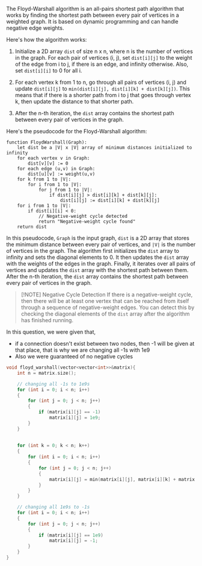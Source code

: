The Floyd-Warshall algorithm is an all-pairs shortest path algorithm that works by finding the shortest path between every pair of vertices in a weighted graph. It is based on dynamic programming and can handle negative edge weights.

Here's how the algorithm works:

1. Initialize a 2D array `dist` of size n x n, where n is the number of vertices in the graph. For each pair of vertices (i, j), set `dist[i][j]` to the weight of the edge from i to j, if there is an edge, and infinity otherwise. Also, set `dist[i][i]` to 0 for all i.

2. For each vertex k from 1 to n, go through all pairs of vertices (i, j) and update `dist[i][j]` to `min(dist[i][j], dist[i][k] + dist[k][j])`. This means that if there is a shorter path from i to j that goes through vertex k, then update the distance to that shorter path.

3. After the n-th iteration, the `dist` array contains the shortest path between every pair of vertices in the graph.

Here's the pseudocode for the Floyd-Warshall algorithm:

```
function FloydWarshall(Graph):
    let dist be a |V| x |V| array of minimum distances initialized to infinity
    for each vertex v in Graph:
        dist[v][v] := 0
    for each edge (u,v) in Graph:
        dist[u][v] := weight(u,v)
    for k from 1 to |V|:
        for i from 1 to |V|:
            for j from 1 to |V|:
                if dist[i][j] > dist[i][k] + dist[k][j]:
                    dist[i][j] := dist[i][k] + dist[k][j]
    for i from 1 to |V|:
        if dist[i][i] < 0:
            // Negative-weight cycle detected
            return "Negative-weight cycle found"
    return dist
```

In this pseudocode, `Graph` is the input graph, `dist` is a 2D array that stores the minimum distance between every pair of vertices, and `|V|` is the number of vertices in the graph. The algorithm first initializes the `dist` array to infinity and sets the diagonal elements to 0. It then updates the `dist` array with the weights of the edges in the graph. Finally, it iterates over all pairs of vertices and updates the `dist` array with the shortest path between them. After the n-th iteration, the `dist` array contains the shortest path between every pair of vertices in the graph.


> [!NOTE] Negative Cycle Detection
> If there is a negative-weight cycle, then there will be at least one vertex that can be reached from itself through a sequence of negative-weight edges. You can detect this by checking the diagonal elements of the `dist` array after the algorithm has finished running.


In this question, we were given that, 
- if a connection doesn't exist between two nodes, then -1 will be given at that place, that is why we are changing all -1s with 1e9
- Also we were guaranteed of no negative cycles
```cpp
void floyd_warshall(vector<vector<int>>&matrix){
	int n = matrix.size();

	// changing all -1s to 1e9s
	for (int i = 0; i < n; i++)
	{
		for (int j = 0; j < n; j++)
		{
			if (matrix[i][j] == -1)
				matrix[i][j] = 1e9;
		}
	}
	
	
	for (int k = 0; k < n; k++)
	{
		for (int i = 0; i < n; i++)
		{
			for (int j = 0; j < n; j++)
			{
				matrix[i][j] = min(matrix[i][j], matrix[i][k] + matrix[k][j]);
			}
		}
	}

	// changing all 1e9s to -1s
	for (int i = 0; i < n; i++)
	{
		for (int j = 0; j < n; j++)
		{
			if (matrix[i][j] == 1e9)
				matrix[i][j] = -1;
		}
	}
}
```
